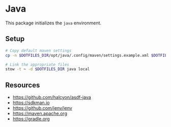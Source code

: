 # Java

This package initializes the `java` environment.

## Setup

```sh
# Copy default maven settings
cp -n $DOTFILES_DIR/opt/java/.config/maven/settings.example.xml $DOTFILES_DIR/local/.config/maven/settings.xml

# Link the appropriate files
stow -t ~ -d $DOTFILES_DIR java local
```

## Resources

- https://github.com/halcyon/asdf-java
- https://sdkman.io
- https://github.com/jenv/jenv
- https://maven.apache.org
- https://gradle.org
